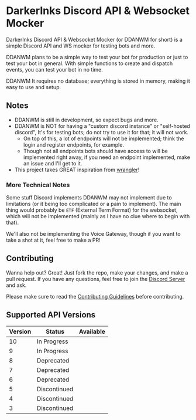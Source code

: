 # DarkerInks Discord API & Websocket Mocker

DarkerInks Discord API & Websocket Mocker (or DDANWM for short) is a simple Discord API and WS mocker for testing bots and more.

DDANWM plans to be a simple way to test your bot for production or just to test your bot in general. With simple functions to create and dispatch events, you can test your bot in no time.

DDANWM It requires no database; everything is stored in memory, making it easy to use and setup.

## Notes

- DDANWM is still in development, so expect bugs and more.
- DDANWM is NOT for having a "custom discord instance" or "self-hosted discord", It's for testing bots; do not try to use it for that; it will not work.
  - On top of this, a lot of endpoints will not be implemented; think the login and register endpoints, for example.
  - Though not all endpoints bots should have access to will be implemented right away, if you need an endpoint implemented, make an issue and I'll get to it.
- This project takes GREAT inspiration from [wrangler](https://github.com/cloudflare/workers-sdk)!

### More Technical Notes

Some stuff Discord implements DDANWM may not implement due to limitations (or it being too complicated or a pain to implement). The main thing would probably be `ETF` (External Term Format) for the websocket, which will not be implemented (mainly as I have no clue where to begin with that).

We'll also not be implementing the Voice Gateway, though if you want to take a shot at it, feel free to make a PR!

## Contributing

Wanna help out? Great! Just fork the repo, make your changes, and make a pull request. If you have any questions, feel free to join the [Discord Server](https://discord.gg/PmBS6q5gfm) and ask.

Please make sure to read the [Contributing Guidelines](/CONTRIBUTING.md) before contributing.

## Supported API Versions

| Version | Status       | Available |
| ------- | ------------ | --------- |
| 10      | In Progress  |           |
| 9       | In Progress  |           |
| 8       | Deprecated   |           |
| 7       | Deprecated   |           |
| 6       | Deprecated   |           |
| 5       | Discontinued |           |
| 4       | Discontinued |           |
| 3       | Discontinued |           |
